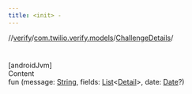 ```yaml
---
title: <init> -
---
```

//[verify](../../index.md)/[com.twilio.verify.models](../index.md)/[ChallengeDetails](index.md)/[<init>](-init-.md)



# <init>  
[androidJvm]  
Content  
fun [<init>](-init-.md)(message: [String](https://kotlinlang.org/api/latest/jvm/stdlib/kotlin/-string/index.html), fields: [List](https://kotlinlang.org/api/latest/jvm/stdlib/kotlin.collections/-list/index.html)<[Detail](../-detail/index.md)>, date: [Date](https://developer.android.com/reference/java/util/Date.html)?)  



